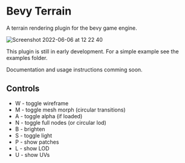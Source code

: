 # Bevy Terrain
A terrain rendering plugin for the bevy game engine.

![Screenshot 2022-06-06 at 12 22 40](https://user-images.githubusercontent.com/51823519/172163568-828cce24-c6d8-42ad-91d1-d4f4ce34eebf.png)

This plugin is still in early development.
For a simple example see the examples folder.

Documentation and usage instructions comming soon.

## Controls

- W - toggle wireframe
- M - toggle mesh morph (circular transitions)
- A - toggle alpha (if loaded)
- N - toggle full nodes (or circular lod)
- B - brighten
- S - toggle light
- P - show patches
- L - show LOD
- U - show UVs
